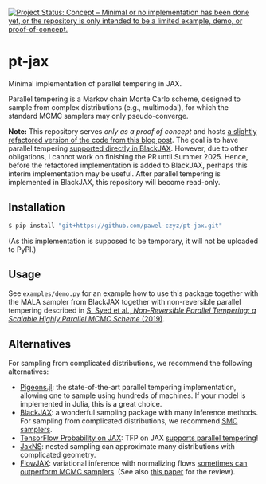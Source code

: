 [![Project Status: Concept – Minimal or no implementation has been done yet, or the repository is only intended to be a limited example, demo, or proof-of-concept.](https://www.repostatus.org/badges/latest/concept.svg)](https://www.repostatus.org/#concept)


# pt-jax

Minimal implementation of parallel tempering in JAX.

Parallel tempering is a Markov chain Monte Carlo scheme, designed to sample from complex distributions (e.g., multimodal), for which the standard MCMC samplers may only pseudo-converge.

**Note:** This repository serves *only as a proof of concept* and hosts [a slightly refactored version of the code from this blog post](https://pawel-czyz.github.io/posts/non-reversible-parallel-tempering.html). The goal is to have parallel tempering [supported directly in BlackJAX](https://github.com/blackjax-devs/blackjax/issues/740). However, due to other obligations, I cannot work on finishing the PR until Summer 2025. Hence, before the refactored implementation is added to BlackJAX, perhaps this interim implementation may be useful. After parallel tempering is implemented in BlackJAX, this repository will become read-only.

## Installation

```bash
$ pip install "git+https://github.com/pawel-czyz/pt-jax.git"
```

(As this implementation is supposed to be temporary, it will not be uploaded to PyPI.) 

## Usage

See `examples/demo.py` for an example how to use this package together with the MALA sampler from BlackJAX together with non-reversible parallel tempering described in [S. Syed et al., *Non-Reversible Parallel Tempering: a Scalable Highly Parallel MCMC Scheme* (2019)](https://arxiv.org/abs/1905.02939).

## Alternatives

For sampling from complicated distributions, we recommend the following alternatives: 

  - [Pigeons.jl](https://github.com/Julia-Tempering/Pigeons.jl): the state-of-the-art parallel tempering implementation, allowing one to sample using hundreds of machines. If your model is implemented in Julia, this is a great choice.
  - [BlackJAX](https://github.com/blackjax-devs/blackjax/): a wonderful sampling package with many inference methods. For sampling from complicated distributions, we recommend [SMC samplers](https://blackjax-devs.github.io/blackjax/examples/howto_reproduce_the_blackjax_image.html).
  - [TensorFlow Probability on JAX](https://www.tensorflow.org/probability/examples/TensorFlow_Probability_on_JAX): TFP on JAX [supports parallel tempering](https://www.tensorflow.org/probability/api_docs/python/tfp/mcmc/ReplicaExchangeMC)!
  - [JaxNS](https://github.com/Joshuaalbert/jaxns): nested sampling can approximate many distributions with complicated geometry.
  - [FlowJAX](https://danielward27.github.io/flowjax/): variational inference with normalizing flows [sometimes can outperform MCMC samplers](https://statmodeling.stat.columbia.edu/2024/12/17/applications-of-bayesian-variational-inference/). (See also [this paper](https://arxiv.org/abs/2006.10343) for the review).
